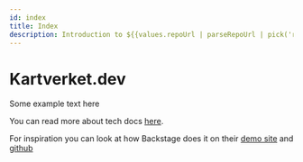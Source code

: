 ```yaml
---
id: index
title: Index
description: Introduction to ${{values.repoUrl | parseRepoUrl | pick('repo')}}
---
```


# Kartverket.dev

Some example text here

You can read more about tech docs [here](https://backstage.io/docs/features/techdocs/).

For inspiration you can look at how Backstage does it on their [demo site](https://demo.backstage.io/docs/default/component/backstage) and [github](https://github.com/backstage/backstage/blob/master/mkdocs.yml)

